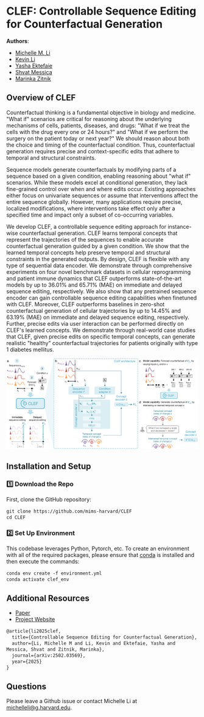 # CLEF: Controllable Sequence Editing for Counterfactual Generation

**Authors**:
- [Michelle M. Li](http://michellemli.com)
- [Kevin Li](https://www.linkedin.com/in/kevinli5941/)
- [Yasha Ektefaie](https://www.yashaektefaie.com)
- [Shvat Messica](https://www.linkedin.com/in/shvatmessica/)
- [Marinka Zitnik](http://zitniklab.hms.harvard.edu)

## Overview of CLEF

Counterfactual thinking is a fundamental objective in biology and medicine. "What if" scenarios are critical for reasoning about the underlying mechanisms of cells, patients, diseases, and drugs: "What if we treat the cells with the drug every one or 24 hours?" and "What if we perform the surgery on the patient today or next year?" We should reason about both the choice and timing of the counterfactual condition. Thus, counterfactual generation requires precise and context-specific edits that adhere to temporal and structural constraints.

Sequence models generate counterfactuals by modifying parts of a sequence based on a given condition, enabling reasoning about "what if" scenarios. While these models excel at conditional generation, they lack fine-grained control over when and where edits occur. Existing approaches either focus on univariate sequences or assume that interventions affect the entire sequence globally. However, many applications require precise, localized modifications, where interventions take effect only after a specified time and impact only a subset of co-occurring variables.

We develop CLEF, a controllable sequence editing approach for instance-wise counterfactual generation. CLEF learns temporal concepts that represent the trajectories of the sequences to enable accurate counterfactual generation guided by a given condition. We show that the learned temporal concepts help preserve temporal and structural constraints in the generated outputs. By design, CLEF is flexible with any type of sequential data encoder. We demonstrate through comprehensive experiments on four novel benchmark datasets in cellular reprogramming and patient immune dynamics that CLEF outperforms state-of-the-art models by up to 36.01% and 65.71% (MAE) on immediate and delayed sequence editing, respectively. We also show that any pretrained sequence encoder can gain controllable sequence editing capabilities when finetuned with CLEF. Moreover, CLEF outperforms baselines in zero-shot counterfactual generation of cellular trajectories by up to 14.45% and 63.19% (MAE) on immediate and delayed sequence editing, respectively. Further, precise edits via user interaction can be performed directly on CLEF's learned concepts. We demonstrate through real-world case studies that CLEF, given precise edits on specific temporal concepts, can generate realistic "healthy" counterfactual trajectories for patients originally with type 1 diabetes mellitus.

<p align="center">
<img src="img/clef_overview.png?raw=true" width="700" >
</p>


## Installation and Setup

### :one: Download the Repo

First, clone the GitHub repository:

```
git clone https://github.com/mims-harvard/CLEF
cd CLEF
```

### :two: Set Up Environment

This codebase leverages Python, Pytorch, etc. To create an environment with all of the required packages, please ensure that [conda](https://docs.conda.io/projects/conda/en/latest/user-guide/install/index.html) is installed and then execute the commands:

```
conda env create -f environment.yml
conda activate clef_env
```

## Additional Resources

- [Paper](https://arxiv.org/abs/2502.03569)
- [Project Website](https://zitniklab.hms.harvard.edu/projects/CLEF/)

```
@article{li2025clef,
  title={Controllable Sequence Editing for Counterfactual Generation},
  author={Li, Michelle M and Li, Kevin and Ektefaie, Yasha and Messica, Shvat and Zitnik, Marinka},
  journal={arXiv:2502.03569},
  year={2025}
}
```


## Questions

Please leave a Github issue or contact Michelle Li at michelleli@g.harvard.edu.
